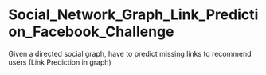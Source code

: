 # Social_Network_Graph_Link_Prediction_Facebook_Challenge
Given a directed social graph, have to predict missing links to recommend users (Link Prediction in graph)
